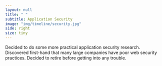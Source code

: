 ```yaml
---
layout: null
title: " "
subtitle: Application Security
image: "img/timeline/security.jpg"
side: right
size: tiny
---
```

Decided to do some more practical application security research. Discovered first-hand that many large companies have poor web security practices. Decided to retire before getting into any trouble.
